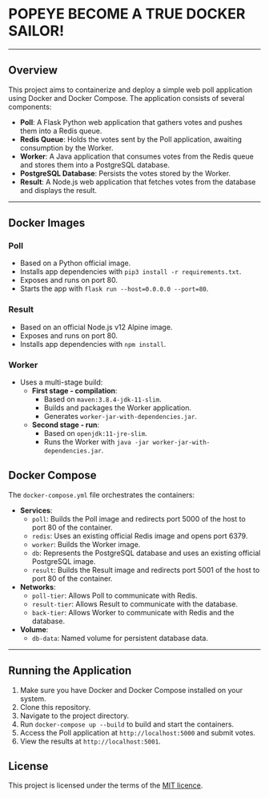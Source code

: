 # POPEYE BECOME A TRUE DOCKER SAILOR!

---

## Overview

This project aims to containerize and deploy a simple web poll application using Docker and Docker Compose. The application consists of several components:

- **Poll**: A Flask Python web application that gathers votes and pushes them into a Redis queue.
- **Redis Queue**: Holds the votes sent by the Poll application, awaiting consumption by the Worker.
- **Worker**: A Java application that consumes votes from the Redis queue and stores them into a PostgreSQL database.
- **PostgreSQL Database**: Persists the votes stored by the Worker.
- **Result**: A Node.js web application that fetches votes from the database and displays the result.

---

## Docker Images

### Poll
- Based on a Python official image.
- Installs app dependencies with `pip3 install -r requirements.txt`.
- Exposes and runs on port 80.
- Starts the app with `flask run --host=0.0.0.0 --port=80`.

### Result
- Based on an official Node.js v12 Alpine image.
- Exposes and runs on port 80.
- Installs app dependencies with `npm install`.

### Worker
- Uses a multi-stage build:
  - **First stage - compilation**:
    - Based on `maven:3.8.4-jdk-11-slim`.
    - Builds and packages the Worker application.
    - Generates `worker-jar-with-dependencies.jar`.
  - **Second stage - run**:
    - Based on `openjdk:11-jre-slim`.
    - Runs the Worker with `java -jar worker-jar-with-dependencies.jar`.

## Docker Compose

The `docker-compose.yml` file orchestrates the containers:

- **Services**:
  - `poll`: Builds the Poll image and redirects port 5000 of the host to port 80 of the container.
  - `redis`: Uses an existing official Redis image and opens port 6379.
  - `worker`: Builds the Worker image.
  - `db`: Represents the PostgreSQL database and uses an existing official PostgreSQL image.
  - `result`: Builds the Result image and redirects port 5001 of the host to port 80 of the container.
- **Networks**:
  - `poll-tier`: Allows Poll to communicate with Redis.
  - `result-tier`: Allows Result to communicate with the database.
  - `back-tier`: Allows Worker to communicate with Redis and the database.
- **Volume**:
  - `db-data`: Named volume for persistent database data.

---

## Running the Application

1. Make sure you have Docker and Docker Compose installed on your system.
2. Clone this repository.
3. Navigate to the project directory.
4. Run `docker-compose up --build` to build and start the containers.
5. Access the Poll application at `http://localhost:5000` and submit votes.
6. View the results at `http://localhost:5001`.

## License

This project is licensed under the terms of the [MIT licence](LICENSE).
